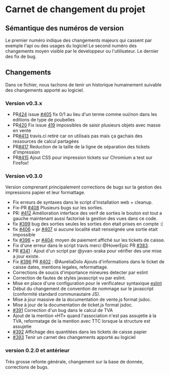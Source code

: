 # Carnet de changement du projet

## Sémantique des numéros de version

Le premier numéro indique des changements majeurs qui cassent par exemple l'api
ou des usages du logiciel
Le second numéro des changements moyen visible par le developpeur ou
l'utilisateur.
Le dernier des fix de bug.

## Changements

Dans ce fichier, nous tachons de tenir un historique humainement suivable des
changements apporté au logiciel.

### Version v0.3.x

- PR[424](https://github.com/mart1ver/oressource/pull/424) issue [#405](https://github.com/mart1ver/oressource/issues/405) fix 0/1 au lieu d'un terme comme oui/non dans les editions de type de poubelles
- PR[420](https://github.com/mart1ver/oressource/pull/420) Fix issue [419](https://github.com/mart1ver/oressource/issues/419) impossibles de saisir plusieurs objets avec masse en vente
- PR[#413](https://github.com/mart1ver/oressource/pull/413) travis.ci retiré car on utilisais pas mais ça gachais des ressources de calcul partagées
- PR[#417](https://github.com/mart1ver/oressource/pull/417) Reduction de la taille de la ligne de séparation des tickets d'impression
- PR[#415](https://github.com/mart1ver/oressource/pull/415) Ajout CSS pour impression tickets sur Chromium a test sur Firefox!

### Version v0.3.0

Version comprenant principalement corrections de bugs sur la
gestion des impressions papier et leur formattage.

- Fix erreurs de syntaxes dans le script d'installation web + cleanup.
- Fix-PR [#408](https://github.com/mart1ver/oressource/pull/408/files) Plusieurs bugs sur les sorties.
- PR: [#412](https://github.com/mart1ver/oressource/pull/412) Amélioration interface des verif de sorties le bouton est tout a gauche maintenant aussi factorisé la gestion des vues dans ce code.
- fix [#399](https://github.com/mart1ver/oressource/issues/399) bug des sorties
seules les sorties don etait prises en compte :(
- fix [#406](https://github.com/mart1ver/oressource/issues/406) + pr [#407](https://github.com/mart1ver/oressource/issues/407) si aucune localité etait renseignée une sortie etait impossible
- fix [#396](https://github.com/mart1ver/oressource/issues/396) + pr [#404](https://github.com/mart1ver/oressource/issues/404): moyen de paiement affiché sur les tickets de caisse.
- Fix d'une erreur dans le script travis merci @HoverEpic PR [#383](https://github.com/mart1ver/oressource/issues/383).
- PR [#341](https://github.com/mart1ver/oressource/issues/341) : Ajout d'un script par @yvan-sraka pour vérifier des une mise a jour existe.
- Fix [#396](https://github.com/mart1ver/oressource/issues/396) PR [#402](https://github.com/mart1ver/oressource/issues/402) : @AureliaDolo Ajouts d'informations dans le ticket de caisse
    dates, mentions legales, reformattage.
- Corrections de soucis d'importance mineures detecter par eslint
- Correction de fautes de styles javascript vu par eslint.
- Mise en place d'une configuration pour le verificateur syntaxique [eslint](https://eslint.org/)
- Début du changement de convention de nommage sur le javascript (conformité
    standard communautaire JS).
- Mise à jour massive de la documentation de vente.js format jsdoc.
- Mise à jour de la documentation de ticket.js format jsdoc.
- [#391](https://github.com/mart1ver/oressource/issues/391) Correction d'un
bug dans le calcul de TVA
- Ajout de la mention «HT» quand l'association n'est pas assujetie à la TVA,
reformatage de la mention avec TTC lorsque la structure est assujetie
- [#392](https://github.com/mart1ver/oressource/issues/392) Affichage des
quantitées dans les tickets de caisse papier
- [#393](https://github.com/mart1ver/oressource/issues/393) Tenir un carnet
des changements apporté au logiciel


### version 0.2.0 et antérieur

Très grosse refonte générale, changement sur la base de donnée, corrections de
bugs.

